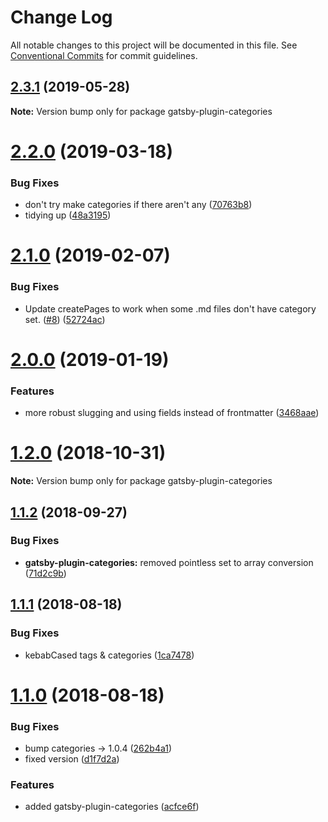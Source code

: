 # Change Log

All notable changes to this project will be documented in this file.
See [Conventional Commits](https://conventionalcommits.org) for commit guidelines.

## [2.3.1](https://github.com/rmcfadzean/gatsby-pantry/tree/master/packages/gatsby-plugin-categories/compare/v2.3.0...v2.3.1) (2019-05-28)

**Note:** Version bump only for package gatsby-plugin-categories





# [2.2.0](https://github.com/rmcfadzean/gatsby-pantry/tree/master/packages/gatsby-plugin-categories/compare/v2.1.0...v2.2.0) (2019-03-18)


### Bug Fixes

* don't try make categories if there aren't any ([70763b8](https://github.com/rmcfadzean/gatsby-pantry/tree/master/packages/gatsby-plugin-categories/commit/70763b8))
* tidying up ([48a3195](https://github.com/rmcfadzean/gatsby-pantry/tree/master/packages/gatsby-plugin-categories/commit/48a3195))





# [2.1.0](https://github.com/rmcfadzean/gatsby-pantry/tree/master/packages/gatsby-plugin-categories/compare/v2.0.0...v2.1.0) (2019-02-07)


### Bug Fixes

* Update createPages to work when some .md files don't have category set. ([#8](https://github.com/rmcfadzean/gatsby-pantry/tree/master/packages/gatsby-plugin-categories/issues/8)) ([52724ac](https://github.com/rmcfadzean/gatsby-pantry/tree/master/packages/gatsby-plugin-categories/commit/52724ac))





# [2.0.0](https://github.com/rmcfadzean/gatsby-pantry/tree/master/packages/gatsby-plugin-categories/compare/v1.2.0...v2.0.0) (2019-01-19)


### Features

* more robust slugging and using fields instead of frontmatter ([3468aae](https://github.com/rmcfadzean/gatsby-pantry/tree/master/packages/gatsby-plugin-categories/commit/3468aae))





# [1.2.0](https://github.com/rmcfadzean/gatsby-pantry/tree/master/packages/gatsby-plugin-categories/compare/v1.1.2...v1.2.0) (2018-10-31)

**Note:** Version bump only for package gatsby-plugin-categories





<a name="1.1.2"></a>
## [1.1.2](https://github.com/rmcfadzean/gatsby-pantry/tree/master/packages/gatsby-plugin-categories/compare/v1.1.1...v1.1.2) (2018-09-27)


### Bug Fixes

* **gatsby-plugin-categories:** removed pointless set to array conversion ([71d2c9b](https://github.com/rmcfadzean/gatsby-pantry/tree/master/packages/gatsby-plugin-categories/commit/71d2c9b))





<a name="1.1.1"></a>
## [1.1.1](https://github.com/rmcfadzean/gatsby-pantry/tree/master/packages/gatsby-plugin-categories/compare/v1.1.0...v1.1.1) (2018-08-18)


### Bug Fixes

* kebabCased tags & categories ([1ca7478](https://github.com/rmcfadzean/gatsby-pantry/tree/master/packages/gatsby-plugin-categories/commit/1ca7478))





<a name="1.1.0"></a>
# [1.1.0](https://github.com/rmcfadzean/gatsby-pantry/tree/master/packages/gatsby-plugin-categories/compare/v1.0.4...v1.1.0) (2018-08-18)


### Bug Fixes

* bump categories -> 1.0.4 ([262b4a1](https://github.com/rmcfadzean/gatsby-pantry/tree/master/packages/gatsby-plugin-categories/commit/262b4a1))
* fixed version ([d1f7d2a](https://github.com/rmcfadzean/gatsby-pantry/tree/master/packages/gatsby-plugin-categories/commit/d1f7d2a))


### Features

* added gatsby-plugin-categories ([acfce6f](https://github.com/rmcfadzean/gatsby-pantry/tree/master/packages/gatsby-plugin-categories/commit/acfce6f))
